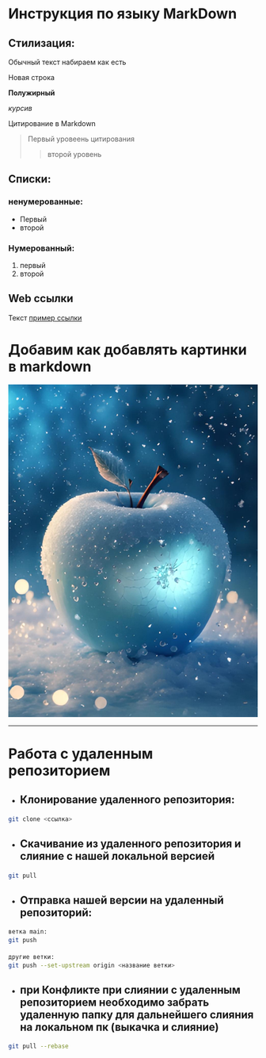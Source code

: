 # Инструкция по языку MarkDown

## Стилизация:
Обычный текст набираем как есть

Новая строка

**Полужирный**

*курсив*

Цитирование в Markdown
> Первый уровеень цитирования
>> второй уровень

## Списки:
### ненумерованные:

* Первый
* второй

### Нумерованный:

1. первый
2. второй

## Web ссылки
Текст [пример ссылки](http.example.com "всплыввающая подскащка")

# Добавим как добавлять картинки в markdown
![яблоко](apple1.jpeg)

----
# Работа с удаленным репозиторием
* ## Клонирование удаленного репозитория:
```sh 
git clone <ссылка>
```
* ## Скачивание из удаленного репозитория и слияние с нашей локальной версией
```sh
git pull
```
* ## Отправка нашей версии на удаленный репозиторий:
```sh
ветка main:
git push 

другие ветки:
git push --set-upstream origin <название ветки>
```

* ## при Конфликте при слиянии с удаленным репозиторием необходимо забрать удаленную папку для дальнейшего слияния на локальном пк (выкачка и слияние)
```sh
git pull --rebase
```